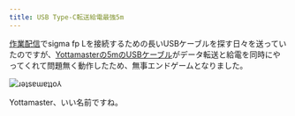 ```yaml
---
title: USB Type-C転送給電最強5m
---
```

[作業配信](https://www.youtube.com/c/r7kamura)でsigma fp Lを接続するための長いUSBケーブルを探す日々を送っていたのですが、[Yottamasterの5mのUSBケーブル](https://www.amazon.co.jp/dp/B09Y1BY75P)がデータ転送と給電を同時にやってくれて問題無く動作したため、無事エンドゲームとなりました。

![](https://lh3.googleusercontent.com/aGYXsu9ghHKTobUhfBkDDsleg85j0Z3zYcuxaot2ry2lxeYl5MiO5DsScBAYjgLRUQu5s82NBPAcmhqyK5nX86g7IkuSPrhaf1cJL5ypIM9Z9eTRsq3Nb3-Ws8Q30UkPcrGPB9duYbthakYcaHBh94C-xo-v1uW3ur6X5p1AwxE1M3LKuDka97F7zQ "ɹǝʇsɐɯɐʇʇo⅄")

Yottamaster、いい名前ですね。
